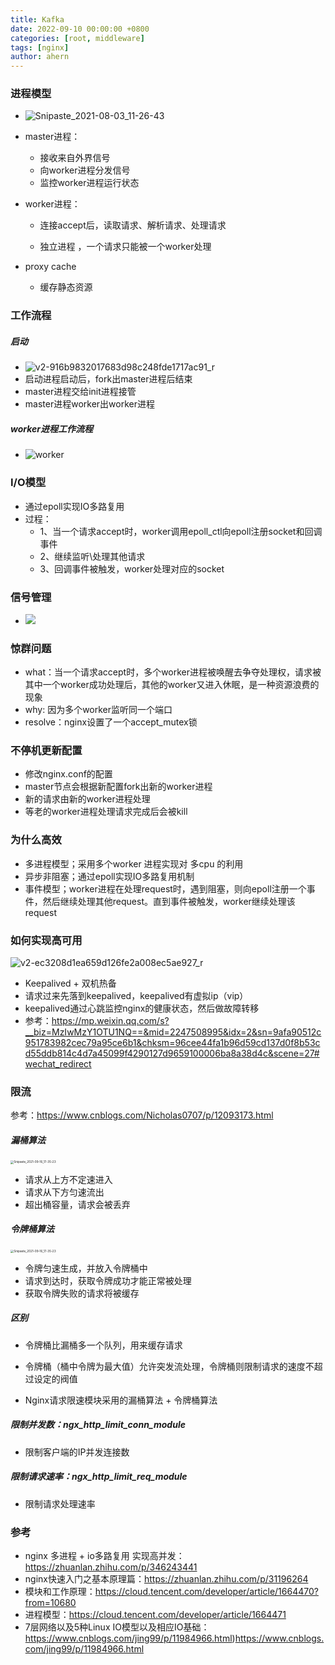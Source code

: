 ```yaml
---
title: Kafka
date: 2022-09-10 00:00:00 +0800
categories: [root, middleware]
tags: [nginx]
author: ahern
---
```


### 进程模型

- ![Snipaste_2021-08-03_11-26-43](https://raw.githubusercontent.com/li-zeyuan/access/master/img/Snipaste_2021-08-03_11-26-43.png)

- master进程：

  - 接收来自外界信号
  - 向worker进程分发信号
  - 监控worker进程运行状态

- worker进程：

  - 连接accept后，读取请求、解析请求、处理请求

  - 独立进程 ，一个请求只能被一个worker处理

- proxy cache

  - 缓存静态资源

### 工作流程
##### 启动
- ![v2-916b9832017683d98c248fde1717ac91_r](https://raw.githubusercontent.com/li-zeyuan/access/master/img/v2-916b9832017683d98c248fde1717ac91_r.jpeg)
- 启动进程启动后，fork出master进程后结束
- master进程交给init进程接管
- master进程worker出worker进程
##### worker进程工作流程

- ![worker](https://raw.githubusercontent.com/li-zeyuan/access/master/img/worker.png)


### I/O模型
- 通过epoll实现IO多路复用
- 过程：
  - 1、当一个请求accept时，worker调用epoll_ctl向epoll注册socket和回调事件
  - 2、继续监听\处理其他请求
  - 3、回调事件被触发，worker处理对应的socket

### 信号管理

- ![](https://raw.githubusercontent.com/li-zeyuan/access/master/img/1468231-20190604222852999-553607453.png)

### 惊群问题
- what：当一个请求accept时，多个worker进程被唤醒去争夺处理权，请求被其中一个worker成功处理后，其他的worker又进入休眠，是一种资源浪费的现象
- why: 因为多个worker监听同一个端口
- resolve：nginx设置了一个accept_mutex锁

### 不停机更新配置

- 修改nginx.conf的配置
- master节点会根据新配置fork出新的worker进程
- 新的请求由新的worker进程处理
- 等老的worker进程处理请求完成后会被kill

### 为什么高效

- 多进程模型；采用多个worker 进程实现对 多cpu 的利用
- 异步非阻塞；通过epoll实现IO多路复用机制
- 事件模型；worker进程在处理request时，遇到阻塞，则向epoll注册一个事件，然后继续处理其他request。直到事件被触发，worker继续处理该request

### 如何实现高可用

![v2-ec3208d1ea659d126fe2a008ec5ae927_r](https://raw.githubusercontent.com/li-zeyuan/access/master/img/v2-ec3208d1ea659d126fe2a008ec5ae927_r.jpeg)

- Keepalived + 双机热备
- 请求过来先落到keepalived，keepalived有虚拟ip（vip）
- keepalived通过心跳监控nginx的健康状态，然后做故障转移
- 参考：https://mp.weixin.qq.com/s?__biz=MzIwMzY1OTU1NQ==&mid=2247508995&idx=2&sn=9afa90512c951783982cec79a95ce6b1&chksm=96cee44fa1b96d59cd137d0f8b53cd55ddb814c4d7a45099f4290127d9659100006ba8a38d4c&scene=27#wechat_redirect

### 限流

参考：https://www.cnblogs.com/Nicholas0707/p/12093173.html

##### 漏桶算法

<img src="https://raw.githubusercontent.com/li-zeyuan/access/master/img/Snipaste_2021-09-16_17-35-23.png" alt="Snipaste_2021-09-16_17-35-23" style="zoom: 33%;" />

- 请求从上方不定速进入
- 请求从下方匀速流出
- 超出桶容量，请求会被丢弃

##### 令牌桶算法

<img src="https://raw.githubusercontent.com/li-zeyuan/access/master/img/Snipaste_2021-09-16_18-06-42.png" alt="Snipaste_2021-09-16_17-35-23" style="zoom: 33%;" />

- 令牌匀速生成，并放入令牌桶中
- 请求到达时，获取令牌成功才能正常被处理
- 获取令牌失败的请求将被缓存

##### 区别

- 令牌桶比漏桶多一个队列，用来缓存请求
- 令牌桶（桶中令牌为最大值）允许突发流处理，令牌桶则限制请求的速度不超过设定的阀值

- Nginx请求限速模块采用的漏桶算法 + 令牌桶算法

##### 限制并发数：ngx_http_limit_conn_module

- 限制客户端的IP并发连接数

##### 限制请求速率：ngx_http_limit_req_module

- 限制请求处理速率

### 参考

- nginx 多进程 + io多路复用 实现高并发：https://zhuanlan.zhihu.com/p/346243441
- nginx快速入门之基本原理篇：https://zhuanlan.zhihu.com/p/31196264
- 模块和工作原理：https://cloud.tencent.com/developer/article/1664470?from=10680
- 进程模型：https://cloud.tencent.com/developer/article/1664471
- 7层网络以及5种Linux IO模型以及相应IO基础：https://www.cnblogs.com/jing99/p/11984966.html)https://www.cnblogs.com/jing99/p/11984966.html

